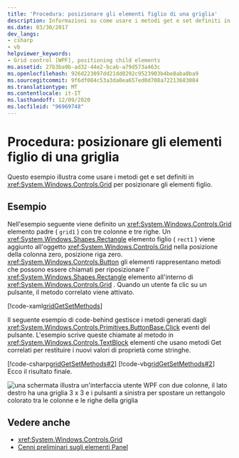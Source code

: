 ```yaml
---
title: 'Procedura: posizionare gli elementi figlio di una griglia'
description: Informazioni su come usare i metodi get e set definiti in una griglia Windows Presentation Foundation per posizionare gli elementi figlio.
ms.date: 03/30/2017
dev_langs:
- csharp
- vb
helpviewer_keywords:
- Grid control [WPF], positioning child elements
ms.assetid: 27b3ba9b-ad32-44e2-bcab-a79d573a463c
ms.openlocfilehash: 926d223097dd21dd0292c9523903b4be8aba8ba9
ms.sourcegitcommit: 9f6df084c53a3da0ea657ed0d708a72213683084
ms.translationtype: MT
ms.contentlocale: it-IT
ms.lasthandoff: 12/09/2020
ms.locfileid: "96969748"
---
```

# <a name="how-to-position-the-child-elements-of-a-grid"></a>Procedura: posizionare gli elementi figlio di una griglia
Questo esempio illustra come usare i metodi get e set definiti in <xref:System.Windows.Controls.Grid> per posizionare gli elementi figlio.  
  
## <a name="example"></a>Esempio  
 Nell'esempio seguente viene definito un <xref:System.Windows.Controls.Grid> elemento padre ( `grid1` ) con tre colonne e tre righe. Un <xref:System.Windows.Shapes.Rectangle> elemento figlio ( `rect1` ) viene aggiunto all'oggetto <xref:System.Windows.Controls.Grid> nella posizione della colonna zero, posizione riga zero. <xref:System.Windows.Controls.Button> gli elementi rappresentano metodi che possono essere chiamati per riposizionare l' <xref:System.Windows.Shapes.Rectangle> elemento all'interno di <xref:System.Windows.Controls.Grid> . Quando un utente fa clic su un pulsante, il metodo correlato viene attivato.  
  
 [!code-xaml[gridGetSetMethods](~/samples/snippets/csharp/VS_Snippets_Wpf/gridGetSetMethods/CSharp/Window1.xaml)]  
  
 Il seguente esempio di code-behind gestisce i metodi generati dagli <xref:System.Windows.Controls.Primitives.ButtonBase.Click> eventi del pulsante. L'esempio scrive queste chiamate al metodo in <xref:System.Windows.Controls.TextBlock> elementi che usano metodi Get correlati per restituire i nuovi valori di proprietà come stringhe.  
  
 [!code-csharp[gridGetSetMethods#2](~/samples/snippets/csharp/VS_Snippets_Wpf/gridGetSetMethods/CSharp/Window1.xaml.cs#2)]
 [!code-vb[gridGetSetMethods#2](~/samples/snippets/visualbasic/VS_Snippets_Wpf/gridGetSetMethods/VisualBasic/Window1.xaml.vb#2)]  
 Ecco il risultato finale.

 ![una schermata illustra un'interfaccia utente WPF con due colonne, il lato destro ha una griglia 3 x 3 e i pulsanti a sinistra per spostare un rettangolo colorato tra le colonne e le righe della griglia](././media/grid-methods-sample.png)
  
## <a name="see-also"></a>Vedere anche

- <xref:System.Windows.Controls.Grid>
- [Cenni preliminari sugli elementi Panel](panels-overview.md)
